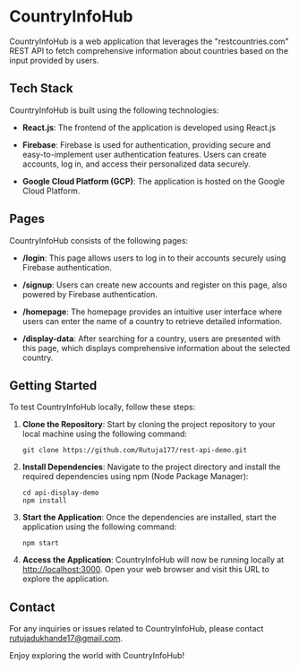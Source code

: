 
# CountryInfoHub

CountryInfoHub is a web application that leverages the "restcountries.com" REST API to fetch comprehensive information about countries based on the input provided by users.

## Tech Stack

CountryInfoHub is built using the following technologies:

- **React.js**: The frontend of the application is developed using React.js

- **Firebase**: Firebase is used for authentication, providing secure and easy-to-implement user authentication features. Users can create accounts, log in, and access their personalized data securely.

- **Google Cloud Platform (GCP)**: The application is hosted on the Google Cloud Platform. 

## Pages

CountryInfoHub consists of the following pages:

- **/login**: This page allows users to log in to their accounts securely using Firebase authentication.

- **/signup**: Users can create new accounts and register on this page, also powered by Firebase authentication.

- **/homepage**: The homepage provides an intuitive user interface where users can enter the name of a country to retrieve detailed information.

- **/display-data**: After searching for a country, users are presented with this page, which displays comprehensive information about the selected country.

## Getting Started

To test CountryInfoHub locally, follow these steps:

1. **Clone the Repository**: Start by cloning the project repository to your local machine using the following command:

   ```
   git clone https://github.com/Rutuja177/rest-api-demo.git
   ```

2. **Install Dependencies**: Navigate to the project directory and install the required dependencies using npm (Node Package Manager):

   ```
   cd api-display-demo
   npm install
   ```

3. **Start the Application**: Once the dependencies are installed, start the application using the following command:

   ```
   npm start
   ```

4. **Access the Application**: CountryInfoHub will now be running locally at [http://localhost:3000](http://localhost:3000). Open your web browser and visit this URL to explore the application.


## Contact

For any inquiries or issues related to CountryInfoHub, please contact rutujadukhande17@gmail.com.

Enjoy exploring the world with CountryInfoHub!